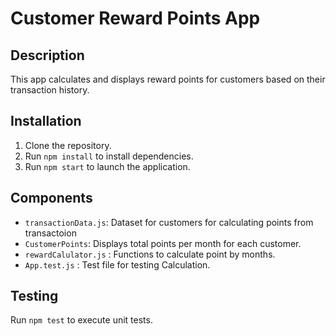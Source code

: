 # Customer Reward Points App

## Description
This app calculates and displays reward points for customers based on their transaction history.

## Installation
1. Clone the repository.
2. Run `npm install` to install dependencies.
3. Run `npm start` to launch the application.

## Components
- `transactionData.js`: Dataset for customers for calculating points from transactoion
- `CustomerPoints`: Displays total points per month for each customer.
- `rewardCalulator.js` : Functions to calculate point by months.
- `App.test.js` : Test file for testing Calculation.


## Testing
Run `npm test` to execute unit tests.
